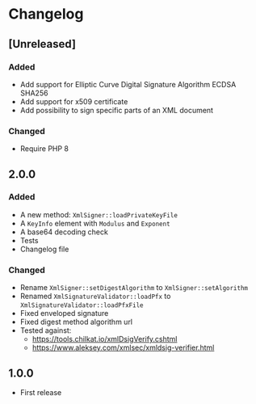 # Changelog

## [Unreleased]

### Added

- Add support for Elliptic Curve Digital Signature Algorithm ECDSA SHA256
- Add support for x509 certificate
- Add possibility to sign specific parts of an XML document

### Changed

- Require PHP 8

## 2.0.0

### Added

* A new method: `XmlSigner::loadPrivateKeyFile`
* A `KeyInfo` element with `Modulus` and `Exponent`
* A base64 decoding check
* Tests
* Changelog file

### Changed

* Rename `XmlSigner::setDigestAlgorithm` to `XmlSigner::setAlgorithm`
* Renamed `XmlSignatureValidator::loadPfx` to `XmlSignatureValidator::loadPfxFile`
* Fixed enveloped signature
* Fixed digest method algorithm url
* Tested against:
  * https://tools.chilkat.io/xmlDsigVerify.cshtml
  * https://www.aleksey.com/xmlsec/xmldsig-verifier.html

## 1.0.0

* First release

